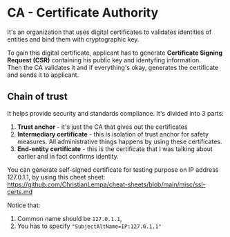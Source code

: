 # CA - Certificate Authority
It's an organization that uses digital certificates to validates identities of entities and bind them with cryptographic key.

To gain this digital certificate, applicant has to generate **Certificate Signing Request (CSR)** containing his public key and identyfing information.  
Then the CA validates it and if everything's okay, generates the certificate and sends it to applicant. 

## **Chain of trust**
It helps provide security and standards compliance. It's divided into 3 parts:
1) **Trust anchor** - it's just the CA that gives out the certificates
2) **Intermediary certificate** - this is isolation of trust anchor for safety measures. All administrative things happens by using these certificates.
3) **End-entity certificate** - this is the certificate that I was talking about earlier and  in fact confirms identity.

You can generate self-signed certificate for testing purpose on IP address 127.0.1.1, by using this cheet sheet:  
https://github.com/ChristianLempa/cheat-sheets/blob/main/misc/ssl-certs.md

Notice that:
1) Common name should be `127.0.1.1`,
2) You has to specify `"SubjectAltName=IP:127.0.1.1"`